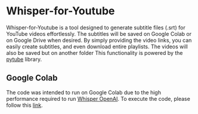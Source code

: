 # Whisper-for-Youtube
Whisper-for-Youtube is a tool designed to generate subtitle files (.srt) for YouTube videos effortlessly. The subtitles will be saved on Google Colab or on Google Drive when desired. By simply providing the video links, you can easily create subtitles, and even download entire playlists. The videos will also be saved but on another folder
This functionality is powered by the [pytube](https://github.com/pytube/pytube) library.
## Google Colab
The code was intended to run on Google Colab due to the high performance required to run [Whisper OpenAI](https://github.com/openai/whisper). To execute the code, please follow this [link](https://colab.research.google.com/github/viniciusdutra314/Whisper-for-all/blob/main/whisper-for-yt.ipynb).





